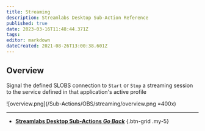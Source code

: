 ```yaml
---
title: Streaming
description: Streamlabs Desktop Sub-Action Reference
published: true
date: 2023-03-16T11:48:44.371Z
tags: 
editor: markdown
dateCreated: 2021-08-26T13:00:38.601Z
---
```


## Overview
Signal the defined SLOBS connection to `Start` or `Stop` a streaming session to the service defined in that application's active profile

![overview.png](/Sub-Actions/OBS/streaming/overview.png =400x)

---

- [<i class="mdi mdi-chevron-left"></i> **Streamlabs Desktop Sub-Actions *Go Back***](/Sub-Actions/Streamlabs-Desktop)
{.btn-grid .my-5}